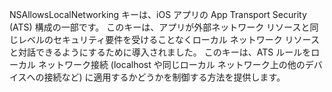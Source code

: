 
NSAllowsLocalNetworking キーは、iOS アプリの App Transport Security (ATS) 構成の一部です。 
このキーは、アプリが外部ネットワーク リソースと同じレベルのセキュリティ要件を受けることなくローカル 
ネットワーク リソースと対話できるようにするために導入されました。 このキーは、ATS ルールをローカル 
ネットワーク接続 (localhost や同じローカル ネットワーク上の他のデバイスへの接続など) に適用するかどうかを制御する方法を提供します。
